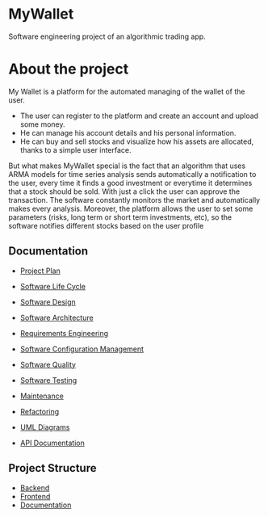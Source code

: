 
# MyWallet
Software engineering project of an algorithmic trading app.
# About the project
My Wallet is a platform for the automated managing of the wallet of the user.
- The user can  register to the platform and create an account and upload some money. 
- He can manage his account details and his personal information.
- He can buy and sell stocks and visualize how his assets are allocated, thanks to a simple user interface. 


But what makes MyWallet special is the fact that an algorithm that uses ARMA models for time series analysis sends automatically a notification to the user, every time it finds a good investment or everytime it determines that a stock should be sold. With just a click the user can approve the transaction.
The software constantly monitors the market and automatically makes every analysis. Moreover, the platform allows the user to set some parameters (risks, long term or short term investments, etc), so the software notifies different stocks based on the user profile

## Documentation

- [Project Plan](./documentation/ProjectPlan.md)
- [Software Life Cycle](./documentation/Software%20life%20cycle/readme.md) 
- [Software Design](./documentation/Software%20Design/readme.md) 
- [Software Architecture](./documentation/Software%20Architecture/readme.md) 

- [Requirements Engineering](./documentation/Requirements%20Engineering/readme.md) 
- [Software Configuration Management](./documentation/Software%20Configuration%20Management/readme.md) 
- [Software Quality](./documentation/Software%20Quality/readme.md) 
- [Software Testing](./documentation/Software%20Testing/readme.md) 
- [Maintenance](./documentation/Maintenance/readme.md) 
- [Refactoring](./documentation/Refactoring/readme.md) 

- [UML Diagrams](./documentation/UML%20diagrams/PDF/)
- [API Documentation](./documentation/api/) 



## Project Structure

- [Backend](./backend/README.md)
- [Frontend](./frontend/README.md)
- [Documentation](./documentation/README.md)



